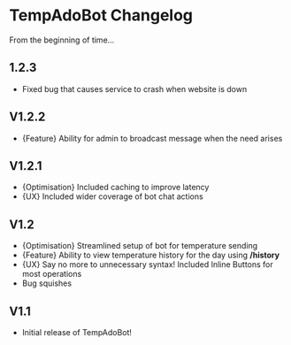 # TempAdoBot Changelog

From the beginning of time...

## 1.2.3
- Fixed bug that causes service to crash when website is down

## V1.2.2
- {Feature} Ability for admin to broadcast message when the need arises

## V1.2.1
- {Optimisation} Included caching to improve latency
- {UX} Included wider coverage of bot chat actions

## V1.2
- {Optimisation} Streamlined setup of bot for temperature sending
- {Feature} Ability to view temperature history for the day using **__/history__**
- {UX} Say no more to unnecessary syntax! Included Inline Buttons for most operations
- Bug squishes

## V1.1
- Initial release of TempAdoBot!